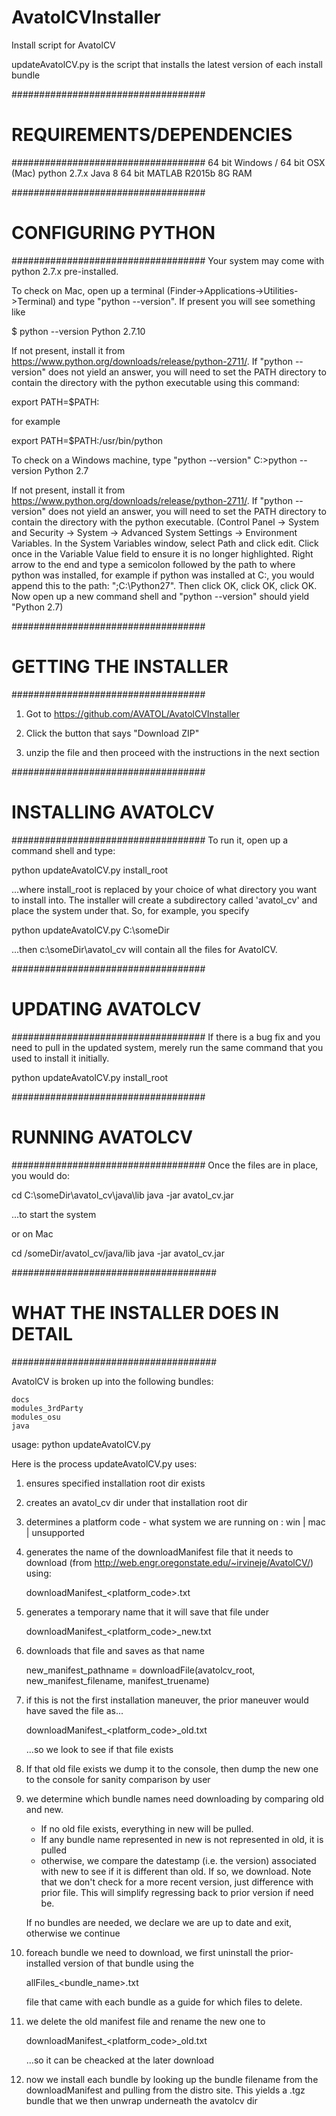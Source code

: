 # AvatolCVInstaller
Install script for AvatolCV

updateAvatolCV.py is the script that installs the latest version of each install bundle

###################################
#   REQUIREMENTS/DEPENDENCIES
###################################
    64 bit Windows / 64 bit OSX (Mac)
    python 2.7.x
    Java 8 64 bit
    MATLAB R2015b 
    8G RAM

###################################
#   CONFIGURING PYTHON
###################################
Your system may come with python 2.7.x pre-installed.  

To check on Mac, open up a terminal (Finder->Applications->Utilities->Terminal) and type "python --version".  If present you will see something like

$ python --version
Python 2.7.10

If not present, install it from https://www.python.org/downloads/release/python-2711/.  If "python --version" does not yield an answer, you will need to set the PATH directory to contain the directory with the python executable using this command:

export PATH=$PATH:<location where python was installed>

for example

export PATH=$PATH:/usr/bin/python


To check on a Windows machine, type "python --version"
C:\>python --version
Python 2.7

If not present, install it from https://www.python.org/downloads/release/python-2711/.  If "python --version" does not yield an answer, you will need to set the PATH directory to contain the directory with the python executable.  (Control Panel -> System and Security -> System -> Advanced System Settings -> Environment Variables.  In the System Variables window, select Path and click edit. Click once in the Variable Value field to ensure it is no longer highlighted.  Right arrow to the end and type a semicolon followed by the path to where python was installed, for example if python was installed at C:\, you would append this to the path:  ";C:\Python27".  Then click OK, click OK, click OK.  Now open up a new command shell and "python --version" should yield "Python 2.7)

###################################
#   GETTING THE INSTALLER
###################################
1. Got to https://github.com/AVATOL/AvatolCVInstaller

2. Click the button that says "Download ZIP"

3. unzip the file and then proceed with the instructions in the next section

###################################
#    INSTALLING AVATOLCV
###################################
To run it, open up a command shell and type:

python updateAvatolCV.py install_root

...where install_root is replaced by your choice of what directory you want to install into.  The installer will create a subdirectory called 'avatol_cv' and place the system under that.  So, for example, you specify

python updateAvatolCV.py C:\someDir

...then c:\someDir\avatol_cv will contain all the files for AvatolCV.  

###################################
#    UPDATING AVATOLCV
###################################
If there is a bug fix and you need to pull in the updated system, merely run the same command that you used to install it initially.

python updateAvatolCV.py install_root

###################################
#    RUNNING AVATOLCV
###################################
Once the files are in place, you would do:

cd C:\someDir\avatol_cv\java\lib
java -jar avatol_cv.jar

...to start the system

or on Mac

cd /someDir/avatol_cv/java/lib
java -jar avatol_cv.jar

#####################################
#   WHAT THE INSTALLER DOES IN DETAIL
#####################################

AvatolCV is broken up into the following bundles:

    docs
    modules_3rdParty
    modules_osu
    java
      
usage:  python updateAvatolCV.py  <installRoot>

Here is the process updateAvatolCV.py uses:

1. ensures specified installation root dir exists
2. creates an avatol_cv dir under that installation root dir
3. determines a platform code - what system we are running on :  win | mac | unsupported
4. generates the name of the downloadManifest file that it needs to download (from http://web.engr.oregonstate.edu/~irvineje/AvatolCV/) using:

    downloadManifest_<platform_code>.txt

5. generates a temporary name that it will save that file under

    downloadManifest_<platform_code>_new.txt
 
6. downloads that file and saves as that name

    new_manifest_pathname = downloadFile(avatolcv_root, new_manifest_filename, manifest_truename)
    
7. if this is not the first installation maneuver, the prior maneuver would have saved the file as...

    downloadManifest_<platform_code>_old.txt
    
    ...so we look to see if that file exists
    
8. If that old file exists we dump it to the console, then dump the new one to the console for sanity comparison by user

9. we determine which bundle names need downloading by comparing old and new.  
   - If no old file exists, everything in new will be pulled.
   - If any bundle name represented in new is not represented in old, it is pulled
   - otherwise, we compare the datestamp (i.e. the version) associated with new to see if it is different than old. If so, we download.
   Note that we don't check for a more recent version, just difference with prior file.  This will simplify regressing back to prior version if need be.
   
   If no bundles are needed, we declare we are up to date and exit, otherwise we continue
  
10. foreach bundle we need to download, we first uninstall the prior-installed version of that bundle using the 

    allFiles_<bundle_name>.txt
    
    file that came with each bundle as a guide for which files to delete.
    
11. we delete the old manifest file and rename the new one to 

    downloadManifest_<platform_code>_old.txt
    
    ...so it can be cheacked at the later download
    
12. now we install each bundle by looking up the bundle filename from the downloadManifest and pulling from the distro site.
    This yields a .tgz bundle that we then unwrap underneath the avatolcv dir
    

